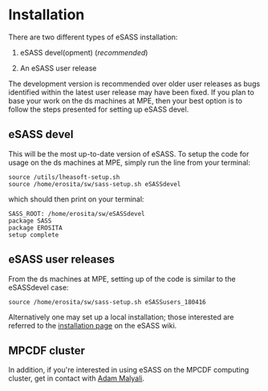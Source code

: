 # Installation

There are two different types of eSASS installation:

1. eSASS devel(opment) (*recommended*)

2. An eSASS user release

The development version is recommended over older user releases as bugs identified within the latest user release may have been fixed.
If you plan to base your work on the ds machines at MPE, then your best option is to follow the steps presented for setting
up eSASS devel.

## eSASS devel
This will be the most up-to-date version of eSASS. To setup the code for usage on the ds machines at MPE, simply run the line
from your terminal:

```
source /utils/lheasoft-setup.sh
source /home/erosita/sw/sass-setup.sh eSASSdevel
```

which should then print on your terminal:
```
SASS_ROOT: /home/erosita/sw/eSASSdevel
package SASS
package EROSITA
setup complete
```

## eSASS user releases
From the ds machines at MPE, setting up of the code is similar to the eSASSdevel case: 

```
source /home/erosita/sw/sass-setup.sh eSASSusers_180416
```

Alternatively one may set up a local installation; those interested are referred to the [installation page](https://wiki.mpe.mpg.de/eRosita/eSASSinstall) on the eSASS wiki.

## MPCDF cluster 

In addition, if you're interested in using eSASS on the MPCDF computing cluster, get in contact with [Adam Malyali](http://www.mpe.mpg.de/person/54593/1302618). 

